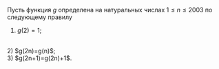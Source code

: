 Пусть функция  $g$ определена на натуральных числах  $1 \leq n \leq 2003$ по следующему правилу
<br>
1) $g(2)=1$;
<br>
2) $g(2n)=g(n)$;
<br>
3) $g(2n+1)=g(2n)+1$.